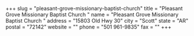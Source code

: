 +++
slug = "pleasant-grove-missionary-baptist-church"
title = "Pleasant Grove Missionary Baptist Church "
name = "Pleasant Grove Missionary Baptist Church "
address = "15803 Old Hwy 30"
city = "Scott"
state = "AR"
postal = "72142"
website = ""
phone = "501 961-9835"
fax = ""
+++

